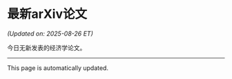 # 最新arXiv论文

<!-- ARXIV_PAPERS_START -->
*(Updated on: 2025-08-26 ET)*

今日无新发表的经济学论文。
<!-- ARXIV_PAPERS_END -->

---
This page is automatically updated.
